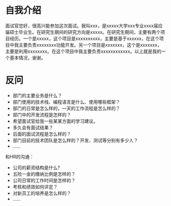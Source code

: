 # 自我介绍

面试官您好，很高兴能参加这次面试。我叫xxx，是xxxxx大学xxx专业xxxx届应届硕士毕业生。在研究生期间的研究方向是xxxxx。在研究生期间，主要有两个项目经历。一个是xxxxx，这个项目是xxxxxxxxxx，主要是基于xxxxxx，在这个项目中我主要负责xxxxxxxx功能开发。另一个项目是xxxxxxx，这个是xxxxxxx，主要是利用xxxxxxxx。在这个项目中我主要负责xxxxxxxxxxxx。以上就是我的一个基本情况，谢谢。

# 反问

- 部门的主要业务是什么？
- 部门使用的技术栈、编程语言是什么、使用哪些框架？
- 部门的日常是怎么样的，一天的工作流程是怎么样的？
- 部门中的开发流程是怎样的？
- 希望面试官给我一些某某方面的学习建议。
- 多久会有面试结果？
- 后面的面试流程是怎么样的？
- 部门目前的技术团队是怎么样的？开发、测试等分别有多少人？
- ......

和HR的沟通：

- 公司的薪资结构是什么?
- 五险一金的缴纳比例是怎样的？
- 公司日常的工作时间是怎样的？
- 考核和绩效如何评定？
- 对新员工的培养是怎么样的？
- ......
